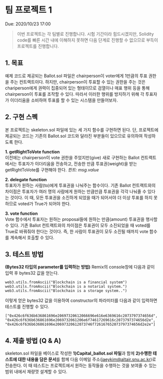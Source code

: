 # 팀 프로젝트 1
Due: 2020/10/23 17:00


> 이번 프로젝트는 각 팀별로 진행합니다. 시험 기간이라 힘드시겠지만, Solidity code를 빠른 시간 내에 이해하지 못하면 다음 단계로 진행할 수 없으므로 부득이 프로젝트를 진행합니다.

## 1. 목표
예제 코드로 제공되는 Ballot.sol 파일은 chairperson이 voter에게 1만큼의 투표 권한을 주는 컨트랙트이다. 하지만, chairperson이 투표할 수 있는 권한을 주는 것은 chariperson에게 권력이 집중되어 있는 형태이므로 검열이나 매표 행위 등을 통해 chairperson이 투표를 조작할 수 있다. 따라서 이러한 행위를 방지하기 위해 각 투표자가 이더리움을 소비하여 투표를 할 수 있는 시스템을 만들어보자.

## 2. 구현 스펙
본 프로젝트는 skeleton.sol 파일에 있는 세 가지 함수를 구현하면 된다. 단, 프로젝트에 제공되는 코드는 기존의 Ballot.sol 코드와 달라진 부분들이 있으므로 유의하여 작성하도록 한다.

**1. getRightToVote function**   
이전에는 chairperson이 vote 권한을 주었지만(give) 새로 구현하는 Ballot 컨트랙트에서는 투표자가 이더리움을 전송하고, 전송한 만큼 투표권(weight)을 받는 getRightToVote를 구현해야 한다.
*힌트: msg.value*

**2. delegate function**   
투표자가 원하는 사람(to)에게 투표권을 나눠주는 함수이다. 기존 Ballot 컨트랙트와의 차이점은 투표자가 여러 명의 사람에게 원하는 만큼만큼 투표권을 각각 나눠줄 수 있다는 것이다. 이 때, 모든 투표권을 소진하게 되었을 때가 되어서야 더 이상 투표를 하지 못하므로 voted가 True가 되어야 한다.

**3. vote function**   
Vote 함수에서 투표자는 원하는 proposal들에 원하는 만큼(amount) 투표권을 행사할 수 있다. 기존 Ballot 컨트랙트와의 차이점은 투표권이 모두 소진되었을 때 voted를 True로 바꿔줘야 한다는 것이다. 즉, 한 사람이 투표권이 모두 소진될 때까지 vote 함수를 계속해서 호출할 수 있다.

## 3. 테스트 방법
**(Bytes32 타입의 parameter를 입력하는 방법)** Remix의 console창에 다음과 같이 입력 후 bytes32 값을 얻는다.
```
web3.utils.fromAscii("Blockchain is a financial system")
web3.utils.fromAscii("Blockchain is a notarial system.")
web3.utils.fromAscii("Blockchain is a storage system..")
```

이렇게 얻은 bytes32 값을 이용하여 constructor의 파라미터를 다음과 같이 입력하면 테스트를 진행할 수 있다.

```
["0x426c6f636b636861696e20697320612066696e616e6369616c2073797374656d", "0x426c6f636b636861696e2069732061206e6f74617269616c2073797374656d2e", "0x426c6f636b636861696e20697320612073746f726167652073797374656d2e2e"]
```

## 4. 제출 방법 (Q & A)
skeleton.sol 파일을 베이스로 작성한 **1)Capital_ballot.sol 파일**과 함께 **2)수행한 테스트에 대한 내용을 담은 문서**를 함께 다음 이메일 주소(<jaeykim@altair.snu.ac.kr>)로 전송한다.
이 때 테스트는 프로젝트에서 원하는 동작들을 수행하는 것을 보여줄 수 있는 범위 내에서 재량껏 설계할 수 있다.

